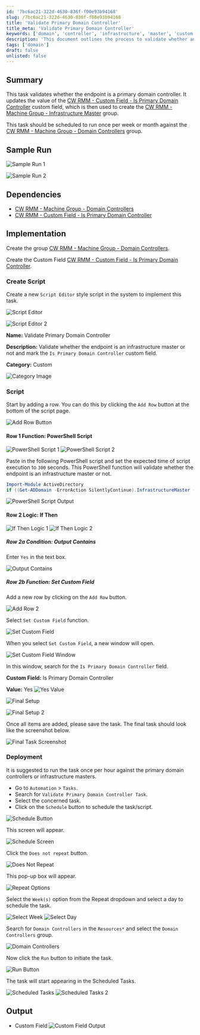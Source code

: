 ```yaml
---
id: '7bc6ac21-322d-4630-836f-f00e93b94168'
slug: /7bc6ac21-322d-4630-836f-f00e93b94168
title: 'Validate Primary Domain Controller'
title_meta: 'Validate Primary Domain Controller'
keywords: ['domain', 'controller', 'infrastructure', 'master', 'custom', 'field', 'automation']
description: 'This document outlines the process to validate whether an endpoint is a primary domain controller. It includes steps to update a custom field in ConnectWise RMM and create a scheduled task to run periodically against domain controllers.'
tags: ['domain']
draft: false
unlisted: false
---
```


## Summary

This task validates whether the endpoint is a primary domain controller. It updates the value of the [CW RMM - Custom Field - Is Primary Domain Controller](<../custom-fields/Is Primary Domain Controller.md>) custom field, which is then used to create the [CW RMM - Machine Group - Infrastructure Master](<../groups/Infrastructure Master.md>) group.

This task should be scheduled to run once per week or month against the [CW RMM - Machine Group - Domain Controllers](<../groups/Domain Controllers.md>) group.

## Sample Run

![Sample Run 1](../../../static/img/Validate-Primary-Domain-Controller/image_1.png)

![Sample Run 2](../../../static/img/Validate-Primary-Domain-Controller/image_2.png)

## Dependencies

- [CW RMM - Machine Group - Domain Controllers](<../groups/Domain Controllers.md>)
- [CW RMM - Custom Field - Is Primary Domain Controller](<../custom-fields/Is Primary Domain Controller.md>)

## Implementation

Create the group [CW RMM - Machine Group - Domain Controllers](<../groups/Domain Controllers.md>).

Create the Custom Field [CW RMM - Custom Field - Is Primary Domain Controller](<../custom-fields/Is Primary Domain Controller.md>).

### Create Script

Create a new `Script Editor` style script in the system to implement this task.

![Script Editor](../../../static/img/Validate-Primary-Domain-Controller/image_3.png)

![Script Editor 2](../../../static/img/Validate-Primary-Domain-Controller/image_4.png)

**Name:** Validate Primary Domain Controller

**Description:** Validate whether the endpoint is an infrastructure master or not and mark the `Is Primary Domain Controller` custom field.

**Category:** Custom

![Category Image](../../../static/img/Validate-Primary-Domain-Controller/image_5.png)

### Script

Start by adding a row. You can do this by clicking the `Add Row` button at the bottom of the script page.

![Add Row Button](../../../static/img/Validate-Primary-Domain-Controller/image_6.png)

#### Row 1 Function: PowerShell Script

![PowerShell Script 1](../../../static/img/Validate-Primary-Domain-Controller/image_7.png)
![PowerShell Script 2](../../../static/img/Validate-Primary-Domain-Controller/image_8.png)

Paste in the following PowerShell script and set the expected time of script execution to `300` seconds. This PowerShell function will validate whether the endpoint is an infrastructure master or not.

```powershell
Import-Module ActiveDirectory
if ((Get-ADDomain -ErrorAction SilentlyContinue).InfrastructureMaster -match $env:COMPUTERNAME) {'Yes'} else {'No'}
```

![PowerShell Script Output](../../../static/img/Validate-Primary-Domain-Controller/image_9.png)

#### Row 2 Logic: If Then

![If Then Logic 1](../../../static/img/Validate-Primary-Domain-Controller/image_10.png)
![If Then Logic 2](../../../static/img/Validate-Primary-Domain-Controller/image_11.png)

##### Row 2a Condition: Output Contains

Enter `Yes` in the text box.

![Output Contains](../../../static/img/Validate-Primary-Domain-Controller/image_12.png)

##### Row 2b Function: Set Custom Field

Add a new row by clicking on the `Add Row` button.

![Add Row 2](../../../static/img/Validate-Primary-Domain-Controller/image_13.png)

Select `Set Custom Field` function.

![Set Custom Field](../../../static/img/Validate-Primary-Domain-Controller/image_14.png)

When you select `Set Custom Field`, a new window will open.

![Set Custom Field Window](../../../static/img/Validate-Primary-Domain-Controller/image_15.png)

In this window, search for the `Is Primary Domain Controller` field.

**Custom Field:** Is Primary Domain Controller

**Value:** Yes ![Yes Value](../../../static/img/Validate-Primary-Domain-Controller/image_16.png)

![Final Setup](../../../static/img/Validate-Primary-Domain-Controller/image_17.png)

![Final Setup 2](../../../static/img/Validate-Primary-Domain-Controller/image_18.png)

Once all items are added, please save the task. The final task should look like the screenshot below.

![Final Task Screenshot](../../../static/img/Validate-Primary-Domain-Controller/image_19.png)

### Deployment

It is suggested to run the task once per hour against the primary domain controllers or infrastructure masters.

- Go to `Automation` > `Tasks`.
- Search for `Validate Primary Domain Controller Task`.
- Select the concerned task.
- Click on the `Schedule` button to schedule the task/script.

![Schedule Button](../../../static/img/Validate-Primary-Domain-Controller/image_20.png)

This screen will appear.

![Schedule Screen](../../../static/img/Validate-Primary-Domain-Controller/image_21.png)

Click the `Does not repeat` button.

![Does Not Repeat](../../../static/img/Validate-Primary-Domain-Controller/image_22.png)

This pop-up box will appear.

![Repeat Options](../../../static/img/Validate-Primary-Domain-Controller/image_23.png)

Select the `Week(s)` option from the Repeat dropdown and select a day to schedule the task.

![Select Week](../../../static/img/Validate-Primary-Domain-Controller/image_24.png)
![Select Day](../../../static/img/Validate-Primary-Domain-Controller/image_25.png)

Search for `Domain Controllers` in the `Resources*` and select the `Domain Controllers` group.

![Domain Controllers](../../../static/img/Validate-Primary-Domain-Controller/image_26.png)

Now click the `Run` button to initiate the task.

![Run Button](../../../static/img/Validate-Primary-Domain-Controller/image_27.png)

The task will start appearing in the Scheduled Tasks.

![Scheduled Tasks](../../../static/img/Validate-Primary-Domain-Controller/image_28.png)
![Scheduled Tasks 2](../../../static/img/Validate-Primary-Domain-Controller/image_29.png)

## Output

- Custom Field ![Custom Field Output](../../../static/img/Validate-Primary-Domain-Controller/image_30.png)


